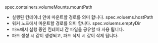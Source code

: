 spec.containers.volumeMounts.mountPath
- 실행된 컨테이너 안에 마운트할 경로를 의미 합니다.
spec.voluems.hostPath
- 워커 노드에서 마운트할 경로를 의미 합니다.
spec.voluems.emptyDir
- 파드에서 실행 중인 컨테이너 간 파일을 공유할 때 사용 됩니다.
- 파드 생성 시 같이 생성되고, 파드 삭제 시 같이 삭제 됩니다.